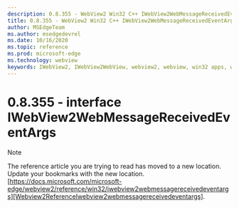 ```yaml
---
description: 0.8.355 - WebView2 Win32 C++ IWebView2WebMessageReceivedEventArgs
title: 0.8.355 - WebView2 Win32 C++ IWebView2WebMessageReceivedEventArgs
author: MSEdgeTeam
ms.author: msedgedevrel
ms.date: 10/16/2020
ms.topic: reference
ms.prod: microsoft-edge
ms.technology: webview
keywords: IWebView2, IWebView2WebView, webview2, webview, win32 apps, win32, edge
---
```


# 0.8.355 - interface IWebView2WebMessageReceivedEventArgs 

> [!NOTE]
> The reference article you are trying to read has moved to a new location.  
> Update your bookmarks with the new location.  
> [https://docs.microsoft.com/microsoft-edge/webview2/reference/win32/iwebview2webmessagereceivedeventargs][Webview2ReferenceIwebview2webmessagereceivedeventargs].  

[Webview2ReferenceIwebview2webmessagereceivedeventargs]: /microsoft-edge/webview2/reference/win32/iwebview2webmessagereceivedeventargs "interface IWebView2WebMessageReceivedEventArgs | Microsoft Docs"
